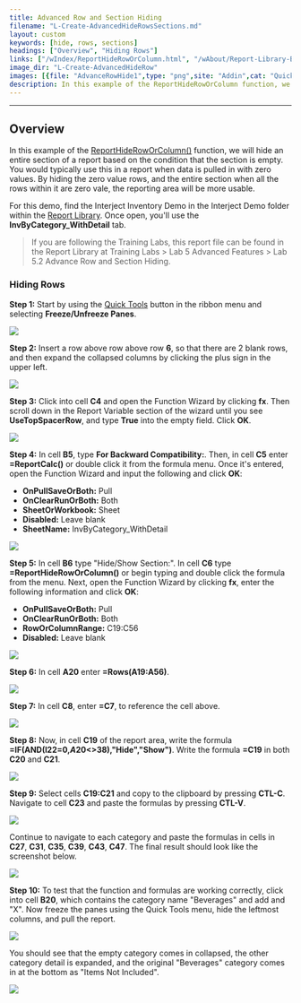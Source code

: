 ```yaml
---
title: Advanced Row and Section Hiding
filename: "L-Create-AdvancedHideRowsSections.md"
layout: custom 
keywords: [hide, rows, sections]
headings: ["Overview", "Hiding Rows"]
links: ["/wIndex/ReportHideRowOrColumn.html", "/wAbout/Report-Library-Basics.html", "/wPortal/INTERJECT-Ribbon-Menu-Items.html"]
image_dir: "L-Create-AdvancedHideRow"
images: [{file: "AdvanceRowHide1",type: "png",site: "Addin",cat: "Quick Tools",sub: "",report: "Inventory By Category",ribbon: "Advanced",config: ""},{file: "AdvanceRowHide2",type: "png",site: "Addin",cat: "Report",sub: "",report: "Inventory By Category",ribbon: "",config: "Yes"},{file: "AdvanceRowHide3",type: "png",site: "Excel",cat: "Function Wizard",sub: "",report: "Inventory By Category",ribbon: "",config: "Yes"},{file: "AdvanceRowHide4",type: "png",site: "Excel",cat: "Function Wizard",sub: "",report: "Inventory By Category",ribbon: "",config: "Yes"},{file: "AdvanceRowHide5",type: "png",site: "Excel",cat: "Function Wizard",sub: "",report: "Inventory By Category",ribbon: "",config: "Yes"},{file: "AdvanceRowHide6",type: "png",site: "Addin",cat: "Report",sub: "",report: "Inventory By Category",ribbon: "",config: "Yes"},{file: "AdvanceRowHide7",type: "png",site: "Addin",cat: "Report",sub: "",report: "",ribbon: "",config: "Yes"},{file: "AdvanceRowHide8",type: "png",site: "Addin",cat: "Report",sub: "",report: "Inventory By Category",ribbon: "",config: ""},{file: "AdvanceRowHide9",type: "png",site: "Addin",cat: "Report",sub: "",report: "Inventory By Category",ribbon: "",config: ""},{file: "AdvanceRowHide10",type: "png",site: "Addin",cat: "Report",sub: "",report: "Inventory By Category",ribbon: "",config: ""},{file: "AdvanceRowHide13",type: "png",site: "Addin",cat: "Report",sub: "",report: "Inventory By Category",ribbon: "",config: ""},{file: "AdvanceRowHide14",type: "png",site: "Addin",cat: "Report",sub: "",report: "Inventory By Category",ribbon: "Simple",config: ""}]
description: In this example of the ReportHideRowOrColumn function, we will hide an entire section of a report based on the condition that the section is empty. You would typically use this in a report when data is pulled in with zero values. By hiding the zero value rows, and the entire section when all the rows within it are zero vale, the reporting area will be more usable. 
---
```

* * *

## Overview

In this example of the [ReportHideRowOrColumn()](/wIndex/ReportHideRowOrColumn.html) function, we will hide an entire section of a report based on the condition that the section is empty. You would typically use this in a report when data is pulled in with zero values. By hiding the zero value rows, and the entire section when all the rows within it are zero vale, the reporting area will be more usable. 

For this demo, find the Interject Inventory Demo in the Interject Demo folder within the [Report Library](/wAbout/Report-Library-Basics.html). Once open, you'll use the **InvByCategory_WithDetail** tab.

<blockquote class=lab_info>
 If you are following the Training Labs, this report file can be found in the Report Library at Training Labs > Lab 5 Advanced Features > Lab 5.2 Advance Row and Section Hiding.
</blockquote>

### Hiding Rows

**Step 1:** Start by using the [Quick Tools](/wPortal/INTERJECT-Ribbon-Menu-Items.html) button in the ribbon menu and selecting **Freeze/Unfreeze Panes**.

![](/images/L-Create-AdvancedHideRow/AdvanceRowHide1.png)
<br> 

**Step 2:** Insert a row above row above row **6**, so that there are 2 blank rows, and then expand the collapsed columns by clicking the plus sign in the upper left.

![](/images/L-Create-AdvancedHideRow/AdvanceRowHide2.png)
<br>

**Step 3:** Click into cell **C4** and open the Function Wizard by clicking **fx**. Then scroll down in the Report Variable section of the wizard until you see **UseTopSpacerRow**, and type **True** into the empty field. Click **OK**.

![](/images/L-Create-AdvancedHideRow/AdvanceRowHide3.png)
<br>

**Step 4:** In cell **B5**, type **For Backward Compatibility:**. Then, in cell **C5** enter **=ReportCalc()** or double click it from the formula menu. Once it's entered, open the Function Wizard and input the following and click **OK**:

- **OnPullSaveOrBoth:** Pull
- **OnClearRunOrBoth:** Both
- **SheetOrWorkbook:** Sheet
- **Disabled:** Leave blank
- **SheetName:** InvByCategory_WithDetail

![](/images/L-Create-AdvancedHideRow/AdvanceRowHide4.png)
<br>

**Step 5:** In cell **B6** type "Hide/Show Section:". In cell **C6** type **=ReportHideRowOrColumn()** or begin typing and double click the formula from the menu. Next, open the Function Wizard by clicking **fx**, enter the following information and click **OK**:

- **OnPullSaveOrBoth:** Pull
- **OnClearRunOrBoth:** Both
- **RowOrColumnRange:** C19:C56
- **Disabled:** Leave blank

![](/images/L-Create-AdvancedHideRow/AdvanceRowHide5.png)
<br>

**Step 6:** In cell **A20** enter **=Rows(A19:A56)**.

![](/images/L-Create-AdvancedHideRow/AdvanceRowHide6.png)
<br>

**Step 7:** In cell **C8**, enter **=C7**, to reference the cell above.

![](/images/L-Create-AdvancedHideRow/AdvanceRowHide7.png)
<br>

**Step 8:** Now, in cell **C19** of the report area, write the formula **=IF(AND(I22=0,$A$20<>38),\"Hide\",\"Show\")**. Write the formula **=C19** in both **C20** and **C21**.

![](/images/L-Create-AdvancedHideRow/AdvanceRowHide8.png)
<br>

**Step 9:** Select cells **C19:C21** and copy to the clipboard by pressing **CTL-C**. Navigate to cell **C23** and paste the formulas by pressing **CTL-V**.

![](/images/L-Create-AdvancedHideRow/AdvanceRowHide9.png)
<br>

Continue to navigate to each category and paste the formulas in cells in **C27**, **C31**, **C35**, **C39**, **C43**, **C47**. The final result should look like the screenshot below.

![](/images/L-Create-AdvancedHideRow/AdvanceRowHide10.png)
<br>

**Step 10:** To test that the function and formulas are working correctly, click into cell **B20**, which contains the category name "Beverages" and add and "X". Now freeze the panes using the Quick Tools menu, hide the leftmost columns, and pull the report.

![](/images/L-Create-AdvancedHideRow/AdvanceRowHide13.png)
<br>

You should see that the empty category comes in collapsed, the other category detail is expanded, and the original "Beverages" category comes in at the bottom as "Items Not Included".

![](/images/L-Create-AdvancedHideRow/AdvanceRowHide14.png)
<br>
